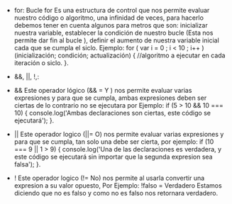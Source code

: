 
* for: Bucle for Es una estructura de control que nos permite evaluar nuestro código o algoritmo, una infinidad de veces, para hacerlo debemos tener en cuenta algunos para metros que son: inicializar nuestra variable, establecer la condición de nuestro bucle (Esta nos permite dar fin al bucle ), definir el aumento  de nuestra variable inicial cada que se cumpla el siclo. Ejemplo: 
for (  var i = 0      ; i < 10      ; i++    )
    (inicialización; condición; actualización) { 
   	//algoritmo a ejecutar en cada iteración o siclo. 
}.

* &&, ||, !,: 
* && Este operador lógico (&& = Y ) nos permite evaluar varias expresiones y para que se cumpla, ambas expresiones deben ser ciertas de lo contrario no se ejecutara por Ejemplo:
if (5 > 10 && 10 === 10) {
    console.log('Ambas declaraciones son ciertas, este código se ejecutará');
}.

* || Este operador logico (||= O) nos permite evaluar varias expresiones y para que se cumpla, tan solo una debe ser cierta, por ejemplo:
 if (10 === 9 || 1 > 9) {
    console.log('Una de las declaraciones es verdadera, y este código se ejecutará sin importar que la segunda expresion sea falsa');
}.

*  ! Este operador logico (!= No) nos permite al usarla convertir una expresion a su valor opuesto, Por Ejemplo: 
         !falso = Verdadero 
Estamos diciendo que no es falso y como no es falso nos retornara verdadero.
